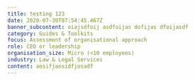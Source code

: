 ```yaml
---
title: testing 123
date: 2020-07-30T07:54:45.467Z
banner_subcontent: oiajsdfoij asdfoijas dofijas dfoijasdf
category: Guides & Toolkits
focus: Assessment of organisational approach
role: CEO or leadership
organisation_size: Micro (<10 employees)
industry: Law & Legal Services
content: aosifjaosidfjosadf
---
```

